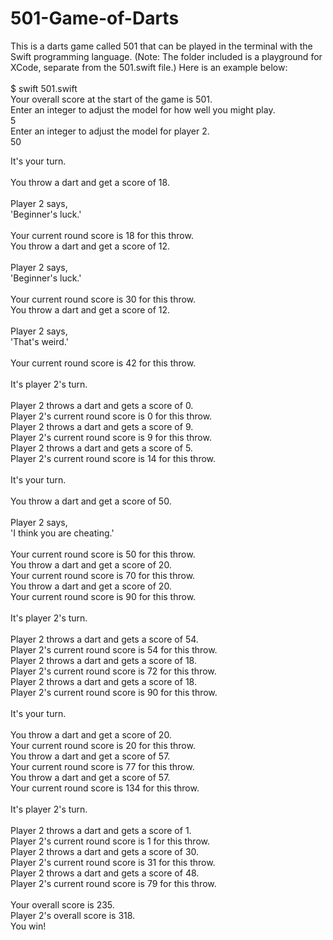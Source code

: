 # 501-Game-of-Darts
This is a darts game called 501 that can be played in the terminal with the Swift programming language. (Note: The folder included is a playground for XCode, separate from the 501.swift file.)
Here is an example below:
<br>
<br>
\$ swift 501.swift
<br>
Your overall score at the start of the game is 501.<br>
Enter an integer to adjust the model for how well you might play.<br>
5<br>
Enter an integer to adjust the model for player 2.<br>
50<br>

It's your turn.<br>
<br>
You throw a dart and get a score of 18.<br>
<br>
Player 2 says,<br>
 'Beginner's luck.'<br>
<br>
Your current round score is 18 for this throw.<br>
You throw a dart and get a score of 12.<br>
<br>
Player 2 says,<br>
 'Beginner's luck.'<br>
<br>
Your current round score is 30 for this throw.<br>
You throw a dart and get a score of 12.<br>
<br>
Player 2 says,<br>
 'That's weird.'<br>
<br>
Your current round score is 42 for this throw.<br>
<br>
It's player 2's turn.<br>
<br>
Player 2 throws a dart and gets a score of 0.<br>
Player 2's current round score is 0 for this throw.<br>
Player 2 throws a dart and gets a score of 9.<br>
Player 2's current round score is 9 for this throw.<br>
Player 2 throws a dart and gets a score of 5.<br>
Player 2's current round score is 14 for this throw.<br>
<br>
It's your turn.<br>
<br>
You throw a dart and get a score of 50.<br>
<br>
Player 2 says,<br>
 'I think you are cheating.'<br>
<br>
Your current round score is 50 for this throw.<br>
You throw a dart and get a score of 20.<br>
Your current round score is 70 for this throw.<br>
You throw a dart and get a score of 20.<br>
Your current round score is 90 for this throw.<br>
<br>
It's player 2's turn.<br>
<br>
Player 2 throws a dart and gets a score of 54.<br>
Player 2's current round score is 54 for this throw.<br>
Player 2 throws a dart and gets a score of 18.<br>
Player 2's current round score is 72 for this throw.<br>
Player 2 throws a dart and gets a score of 18.<br>
Player 2's current round score is 90 for this throw.<br>
<br>
It's your turn.<br>
<br>
You throw a dart and get a score of 20.<br>
Your current round score is 20 for this throw.<br>
You throw a dart and get a score of 57.<br>
Your current round score is 77 for this throw.<br>
You throw a dart and get a score of 57.<br>
Your current round score is 134 for this throw.<br>
<br>
It's player 2's turn.<br>
<br>
Player 2 throws a dart and gets a score of 1.<br>
Player 2's current round score is 1 for this throw.<br>
Player 2 throws a dart and gets a score of 30.<br>
Player 2's current round score is 31 for this throw.<br>
Player 2 throws a dart and gets a score of 48.<br>
Player 2's current round score is 79 for this throw.<br>
<br>
Your overall score is 235.<br>
Player 2's overall score is 318.<br>
You win!<br>
